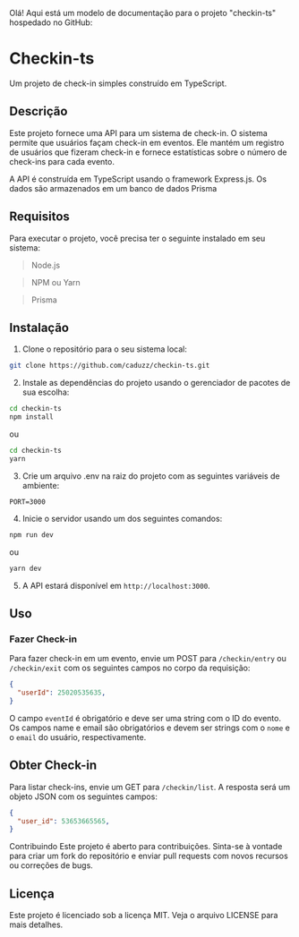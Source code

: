 Olá! Aqui está um modelo de documentação para o projeto "checkin-ts" hospedado no GitHub:

#   Checkin-ts

Um projeto de check-in simples construído em TypeScript.

## Descrição
Este projeto fornece uma API para um sistema de check-in. O sistema permite que usuários façam check-in em eventos. Ele mantém um registro de usuários que fizeram check-in e fornece estatísticas sobre o número de check-ins para cada evento.

A API é construída em TypeScript usando o framework Express.js. Os dados são armazenados em um banco de dados Prisma

##  Requisitos
Para executar o projeto, você precisa ter o seguinte instalado em seu sistema:

>Node.js

>NPM ou Yarn

>Prisma

##  Instalação

1.  Clone o repositório para o seu sistema local:

```bash
git clone https://github.com/caduzz/checkin-ts.git
```

2. Instale as dependências do projeto usando o gerenciador de pacotes de sua escolha:

```bash
cd checkin-ts
npm install
```

ou

```bash
cd checkin-ts
yarn
```

3. Crie um arquivo .env na raiz do projeto com as seguintes variáveis de ambiente:
```env
PORT=3000
```

4. Inicie o servidor usando um dos seguintes comandos:
```bash
npm run dev
```
ou

```bash
yarn dev
```

5. A API estará disponível em `http://localhost:3000`.
##  Uso
### Fazer Check-in

Para fazer check-in em um evento, envie um POST para `/checkin/entry` ou `/checkin/exit` com os seguintes campos no corpo da requisição:

```json
{
  "userId": 25020535635,
}
```
O campo `eventId` é obrigatório e deve ser uma string com o ID do evento. Os campos name e email são obrigatórios e devem ser strings com o `nome` e o `email` do usuário, respectivamente.

## Obter Check-in
Para listar check-ins, envie um GET para `/checkin/list`. A resposta será um objeto JSON com os seguintes campos:

```json
{
  "user_id": 53653665565,
}
```

Contribuindo
Este projeto é aberto para contribuições. Sinta-se à vontade para criar um fork do repositório e enviar pull requests com novos recursos ou correções de bugs.

## Licença
Este projeto é licenciado sob a licença MIT. Veja o arquivo LICENSE para mais detalhes.
